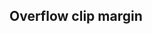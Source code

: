 ## Overflow clip margin


<!-- <values.overflowClipMargin> -->

<!-- </values.overflowClipMargin> -->

<!-- <variants.overflowClipMargin> -->

<!-- </variants.overflowClipMargin> -->
